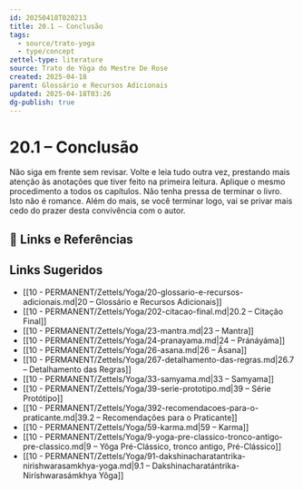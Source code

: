 ```yaml
---
id: 20250418T020213
title: 20.1 – Conclusão
tags:
  - source/trato-yoga
  - type/concept
zettel-type: literature
source: Trato de Yôga do Mestre De Rose
created: 2025-04-18
parent: Glossário e Recursos Adicionais
updated: 2025-04-18T03:26
dg-publish: true
---
```


# 20.1 – Conclusão

Não siga em frente sem revisar. Volte e leia tudo outra vez, prestando mais atenção às anotações que tiver feito na primeira leitura. Aplique o mesmo procedimento a todos os capítulos. Não tenha pressa de terminar o livro. Isto não é romance. Além do mais, se você terminar logo, vai se privar mais cedo do prazer desta convivência com o autor.

## 🔗 Links e Referências

## Links Sugeridos

- [[10 - PERMANENT/Zettels/Yoga/20-glossario-e-recursos-adicionais.md\|20 – Glossário e Recursos Adicionais]]
- [[10 - PERMANENT/Zettels/Yoga/202-citacao-final.md\|20.2 – Citação Final]]
- [[10 - PERMANENT/Zettels/Yoga/23-mantra.md\|23 – Mantra]]
- [[10 - PERMANENT/Zettels/Yoga/24-pranayama.md\|24 – Pránáyáma]]
- [[10 - PERMANENT/Zettels/Yoga/26-asana.md\|26 – Ásana]]
- [[10 - PERMANENT/Zettels/Yoga/267-detalhamento-das-regras.md\|26.7 – Detalhamento das Regras]]
- [[10 - PERMANENT/Zettels/Yoga/33-samyama.md\|33 – Samyama]]
- [[10 - PERMANENT/Zettels/Yoga/39-serie-prototipo.md\|39 – Série Protótipo]]
- [[10 - PERMANENT/Zettels/Yoga/392-recomendacoes-para-o-praticante.md\|39.2 – Recomendações para o Praticante]]
- [[10 - PERMANENT/Zettels/Yoga/59-karma.md\|59 – Karma]]
- [[10 - PERMANENT/Zettels/Yoga/9-yoga-pre-classico-tronco-antigo-pre-classico.md\|9 – Yôga Pré-Clássico, tronco antigo, Pré-Clássico]]
- [[10 - PERMANENT/Zettels/Yoga/91-dakshinacharatantrika-nirishwarasamkhya-yoga.md\|9.1 – Dakshinacharatántrika-Niríshwarasámkhya Yôga]]